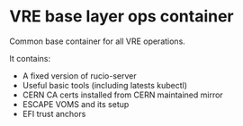 # VRE base layer ops container

Common base container for all VRE operations.

It contains:
 - A fixed version of rucio-server
 - Useful basic tools (including latests kubectl)
 - CERN CA certs installed from CERN maintained mirror
 - ESCAPE VOMS and its setup
 - EFI trust anchors
 
